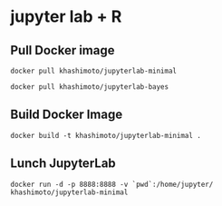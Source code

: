 # jupyter lab + R

## Pull Docker image
```
docker pull khashimoto/jupyterlab-minimal
```
```
docker pull khashimoto/jupyterlab-bayes
```

## Build Docker Image
```
docker build -t khashimoto/jupyterlab-minimal .
```

## Lunch JupyterLab
```
docker run -d -p 8888:8888 -v `pwd`:/home/jupyter/ khashimoto/jupyterlab-minimal
```
